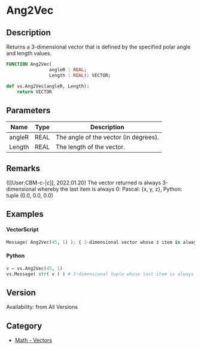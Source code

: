 # Ang2Vec

## Description
Returns a 3-dimensional vector that is defined by the specified polar angle and length values.

```pascal
FUNCTION Ang2Vec(
				angleR : REAL;
				Length : REAL): VECTOR;
```

```python
def vs.Ang2Vec(angleR, Length):
    return VECTOR
```

## Parameters
|Name|Type|Description|
|---|---|---|
|angleR|REAL|The angle of the vector (in degrees).|
|Length|REAL|The length of the vector.|

## Remarks
([[User:CBM-c-|_c_]], 2022.01.20) The vector returned is always 3-dimensional whereby the last item is always 0: Pascal: {x, y, z}, Python: tuple (0.0, 0.0, 0.0)

## Examples
#### VectorScript ####
```python
Message( Ang2Vec(45, 1) ); { 3-dimensional vector whose z item is always 0 }
```
#### Python ####
```python
v = vs.Ang2Vec(45, 1)
vs.Message( str( v ) ) # 3-dimensional tuple whose last item is always 0
```

## Version
Availability: from All Versions

## Category
* [Math - Vectors](../Categories/Math%20-%20Vectors.md)
